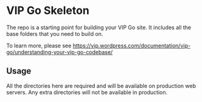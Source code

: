 # VIP Go Skeleton

The repo is a starting point for building your VIP Go site. It includes all the base folders that you need to build on.

To learn more, please see https://vip.wordpress.com/documentation/vip-go/understanding-your-vip-go-codebase/

## Usage

All the directories here are required and will be available on production web servers. Any extra directories will not be available in production.
